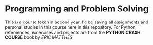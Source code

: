 # Programming and Problem Solving
This is a course taken in second year. I'd be saving all assignments and personal studies in this course here in this repository.
For Python, refenrences, excercises and projects are from the **PYTHON CRASH COURSE** book by *ERIC MATTHES*